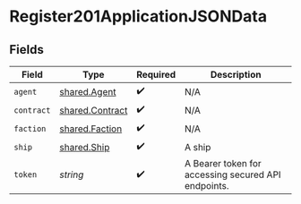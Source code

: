 # Register201ApplicationJSONData


## Fields

| Field                                               | Type                                                | Required                                            | Description                                         |
| --------------------------------------------------- | --------------------------------------------------- | --------------------------------------------------- | --------------------------------------------------- |
| `agent`                                             | [shared.Agent](../../models/shared/agent.md)        | :heavy_check_mark:                                  | N/A                                                 |
| `contract`                                          | [shared.Contract](../../models/shared/contract.md)  | :heavy_check_mark:                                  | N/A                                                 |
| `faction`                                           | [shared.Faction](../../models/shared/faction.md)    | :heavy_check_mark:                                  | N/A                                                 |
| `ship`                                              | [shared.Ship](../../models/shared/ship.md)          | :heavy_check_mark:                                  | A ship                                              |
| `token`                                             | *string*                                            | :heavy_check_mark:                                  | A Bearer token for accessing secured API endpoints. |